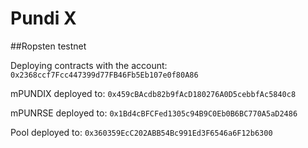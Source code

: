 # Pundi X

##Ropsten testnet

Deploying contracts with the account: `0x2368ccf7Fcc447399d77FB46Fb5Eb107e0f80A86`

mPUNDIX deployed to: `0x459cBAcdb82b9fAcD180276A0D5cebbfAc5840c8`

mPUNRSE deployed to: `0x1Bd4cBFCFed1305c94B9C0Eb0B6BC770A5aD2486`

Pool deployed to: `0x360359EcC202ABB54Bc991Ed3F6546a6F12b6300`

